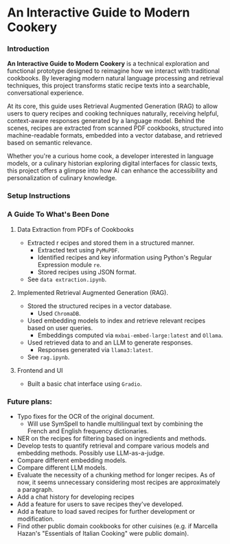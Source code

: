 # An Interactive Guide to Modern Cookery


### Introduction
**An Interactive Guide to Modern Cookery** is a technical exploration and functional prototype designed to reimagine how we interact with traditional cookbooks. By leveraging modern natural language processing and retrieval techniques, this project transforms static recipe texts into a searchable, conversational experience.

At its core, this guide uses Retrieval Augmented Generation (RAG) to allow users to query recipes and cooking techniques naturally, receiving helpful, context-aware responses generated by a language model. Behind the scenes, recipes are extracted from scanned PDF cookbooks, structured into machine-readable formats, embedded into a vector database, and retrieved based on semantic relevance.

Whether you're a curious home cook, a developer interested in language models, or a culinary historian exploring digital interfaces for classic texts, this project offers a glimpse into how AI can enhance the accessibility and personalization of culinary knowledge.

### Setup Instructions



### A Guide To What's Been Done
1) Data Extraction from PDFs of Cookbooks 
    - Extracted r   ecipes and stored them in a structured manner. 
        - Extracted text using `PyMuPDF`.
        - Identified recipes and key information using Python's Regular Expression module `re`.
        - Stored recipes using JSON format.
    - See `data extraction.ipynb`.

2) Implemented Retrieval Augmented Generation (RAG). 
    - Stored the structured recipes in a vector database.
        - Used `ChromaDB`.
    - Used embedding models to index and retrieve relevant recipes based on user queries.
        - Embeddings computed via `mxbai-embed-large:latest` and `Ollama`.
    - Used retrieved data to and an LLM to generate responses.
        - Responses generated via `llama3:latest`.
    - See `rag.ipynb`.

3) Frontend and UI
    - Built a basic chat interface using `Gradio`.


### Future plans: 
- Typo fixes for the OCR of the original document.
    - Will use SymSpell to handle multilingual text by combining the French and English frequency dictionaries.
- NER on the recipes for filtering based on ingredients and methods.
- Develop tests to quantify retrieval and compare various models and embedding methods. Possibly use LLM-as-a-judge.
- Compare different embedding models.
- Compare different LLM models.
- Evaluate the necessity of a chunking method for longer recipes. As of now, it seems unnecessary considering most recipes are approximately a paragraph. 
- Add a chat history for developing recipes
- Add a feature for users to save recipes they've developed.
- Add a feature to load saved recipes for further development or modification.
- Find other public domain cookbooks for other cuisines (e.g. if Marcella Hazan's "Essentials of Italian Cooking" were public domain).
